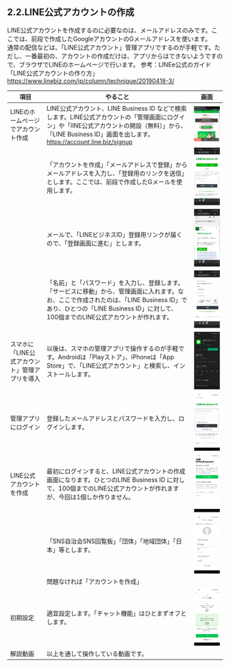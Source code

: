 ## 2.2.LINE公式アカウントの作成
LINE公式アカウントを作成するのに必要なのは、メールアドレスのみです。ここでは、前段で作成したGoogleアカウントのGメールアドレスを使います。  
通常の配信などは、「LINE公式アカウント」管理アプリでするのが手軽です。ただし、一番最初の、アカウントの作成だけは、アプリからはできないようですので、ブラウザでLINEのホームページで行います。
参考：LINEe公式のガイド  
「LINE公式アカウントの作り方」  
https://www.linebiz.com/jp/column/technique/20190418-3/
  
|項目|やること|画面|
|---|---|---|
|LINEのホームページでアカウント作成|LINE公式アカウント、LINE Business ID などで検索します。LINE公式アカウントの「管理画面にログイン」や「lINE公式アカウントの開設（無料）」から、「LINE Business ID」画面を出します。https://account.line.biz/signup |<img src="images/2_2_images/2_2_01.jpg" alt="image">|
||「アカウントを作成」「メールアドレスで登録」からメールアドレスを入力し、「登録用のリンクを送信」とします。ここでは、前段で作成したGメールを使用します。|<img src="images/2_2_images/2_2_02.jpg" alt="image">|
||メールで、「LINEビジネスID」登録用リンクが届くので、「登録画面に進む」とします。|<img src="images/2_2_images/2_2_03.jpg" alt="image">|
||「名前」と「パスワード」を入力し、登録します。「サービスに移動」から、管理画面に入れます。なお、ここで作成されたのは、「LINE Business ID」であり、ひとつの「LINE Business ID」に対して、100個までのLINE公式アカウントが作れます。|<img src="images/2_2_images/2_2_04.jpg" alt="image">|
|スマホに「LINE公式アカウント」管理アプリを導入|以後は、スマホの管理アプリで操作するのが手軽です。Androidは「Playストア」、iPhoneは「App Store」で、「LINE公式アカウント」と検索し、インストールします。|<img src="images/2_2_images/2_2_05.jpg" alt="image">|
|管理アプリにログイン|登録したメールアドレスとパスワードを入力し、ログインします。|<img src="images/2_2_images/2_2_06.jpg" alt="image">|
|LINE公式アカウントを作成|最初にログインすると、LINE公式アカウントの作成画面になります。ひとつのLINE Business ID に対して、100個までのLINE公式アカウントが作れますが、今回は1個しか作りません。|<img src="images/2_2_images/2_2_07.jpg" alt="image">|
||「SNS自治会SNS回覧板」「団体」「地域団体」「日本」等とします。|<img src="images/2_2_images/2_2_08.jpg" alt="image">|
||問題なければ「アカウントを作成」||
|初期設定|適宜設定します。「チャット機能」はひとまずオフとします。|<img src="images/2_2_images/2_2_10.jpg" alt="image">|
|解説動画|以上を通して操作している動画です。||



